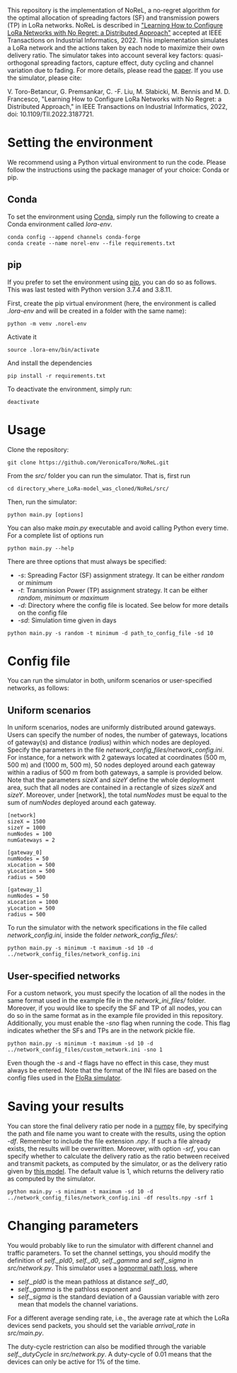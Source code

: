 This repository is the implementation of NoReL, a no-regret algorithm for the optimal allocation of spreading factors (SF) and transmission powers (TP) in LoRa networks. NoReL is described in ["Learning How to Configure LoRa Networks with No Regret: a Distributed Approach"](https://ieeexplore.ieee.org/document/9813414) accepted at IEEE Transactions on Industrial Informatics, 2022. This implementation simulates a LoRa network and the actions taken by each node to maximize their own delivery ratio. The simulator takes into account several key factors: quasi-orthogonal spreading factors, capture effect, duty cycling and channel variation due to fading. For more details, please read the [paper](https://ieeexplore.ieee.org/document/9813414). If you use the simulator, please cite:

V. Toro-Betancur, G. Premsankar, C. -F. Liu, M. Słabicki, M. Bennis and M. D. Francesco, "Learning How to Configure LoRa Networks with No Regret: a Distributed Approach," in IEEE Transactions on Industrial Informatics, 2022, doi: 10.1109/TII.2022.3187721.

Setting the environment
=======================

We recommend using a Python virtual environment to run the code. Please follow the instructions using the package manager of your choice: Conda or pip. 

Conda
-----

To set the environment using [Conda](https://docs.conda.io/en/latest/), simply run the following to create a Conda environment called *lora-env*.

```
conda config --append channels conda-forge
conda create --name norel-env --file requirements.txt
```

pip
---

If you prefer to set the environment using [pip](https://pypi.org/project/pip/), you can do so as follows. This was last tested with Python version 3.7.4 and 3.8.11.

First, create the pip virtual environment (here, the environment is called *.lora-env* and will be created in a folder with the same name):
```
python -m venv .norel-env
```
Activate it
```
source .lora-env/bin/activate
```
And install the dependencies
```
pip install -r requirements.txt
```
To deactivate the environment, simply run:
```
deactivate
```

Usage
=====
Clone the repository:
```
git clone https://github.com/VeronicaToro/NoReL.git
```
From the *src/* folder you can run the simulator. That is, first run
```
cd directory_where_LoRa-model_was_cloned/NoReL/src/
```
Then, run the simulator:
```
python main.py [options]
```
You can also make *main.py* executable and avoid calling Python every time. For a complete list of options run

```
python main.py --help
```
There are three options that must always be specified:
* *-s*: Spreading Factor (SF) assignment strategy. It can be either *random* or *minimum*
* *-t*: Transmission Power (TP) assignment strategy. It can be either *random*, *minimum* or *maximum*
* *-d*: Directory where the config file is located. See below for more details on the config file
* *-sd*: Simulation time given in days

```
python main.py -s random -t minimum -d path_to_config_file -sd 10
```

Config file
===========

You can run the simulator in both, uniform scenarios or user-specified networks, as follows:

Uniform scenarios
-----------------

In uniform scenarios, nodes are uniformly distributed around gateways. Users can specify the number of nodes, the number of gateways, locations of gateway(s) and distance (*radius*) within which nodes are deployed. Specify the parameters in the file *network_config_files/network_config.ini*. For instance, for a network with 2 gateways located at coordinates (500 m, 500 m) and (1000 m, 500 m), 50 nodes deployed around each gateway within a radius of 500 m from both gateways, a sample is provided below. Note that the parameters *sizeX* and *sizeY* define the whole deployment area, such that all nodes are contained in a rectangle of sizes *sizeX*  and *sizeY*. Moreover, under [network], the total *numNodes* must be equal to the sum of *numNodes* deployed around each gateway.

```
[network]
sizeX = 1500
sizeY = 1000
numNodes = 100
numGateways = 2

[gateway_0]
numNodes = 50
xLocation = 500
yLocation = 500
radius = 500

[gateway_1]
numNodes = 50
xLocation = 1000
yLocation = 500
radius = 500
```

To run the simulator with the network specifications in the file called *network_config.ini*, inside the folder *network_config_files/*:
```
python main.py -s minimum -t maximum -sd 10 -d ../network_config_files/network_config.ini
```

User-specified networks
-----------------------

For a custom network, you must specify the location of all the nodes in the same format used in the example file in the *network_ini_files/* folder. Moreover, if you would like to specify the SF and TP of all nodes, you can do so in the same format as in the example file provided in this repository. Additionally, you must enable the *-sno* flag when running the code. This flag indicates whether the SFs and TPs are in the network pickle file.

```
python main.py -s minimum -t maximum -sd 10 -d ../network_config_files/custom_network.ini -sno 1
```

Even though the *-s* and *-t* flags have no effect in this case, they must always be entered. Note that the format of the INI files are based on the config files used in the [FloRa simulator](https://github.com/florasim/flora).

Saving your results
===================

You can store the final delivery ratio per node in a [numpy](https://numpy.org/) file, by specifying the path and file name you want to create with the results, using the option *-df*. Remember to include the file extension *.npy*. If such a file already exists, the results will be overwritten. Moreover, with option *-srf*, you can specify whether to calculate the delivery ratio as the ratio between received and transmit packets, as computed by the simulator, or as the delivery ratio given by [this model](https://github.com/VeronicaToro/LoRa-model). The default value is 1, which returns the delivery ratio as computed by the simulator. 
```
python main.py -s minimum -t maximum -sd 10 -d ../network_config_files/network_config.ini -df results.npy -srf 1
```

Changing parameters
===================

You would probably like to run the simulator with different channel and traffic parameters. To set the channel settings, you should modify the definition of *self._pld0*, *self._d0*, *self._gamma* and *self._sigma* in *src/network.py*. This simulator uses a [lognormal path loss](https://en.wikipedia.org/wiki/Log-distance_path_loss_model), where

* *self._pld0* is the mean pathloss at distance *self._d0*,
* *self._gamma* is the pathloss exponent and
* *self._sigma* is the standard deviation of a Gaussian variable with zero mean that models the channel variations.

For a different average sending rate, i.e., the average rate at which the LoRa devices send packets, you should set the variable *arrival_rate* in *src/main.py*.

The duty-cycle restriction can also be modified through the variable *self._dutyCycle* in *src/network.py*. A duty-cycle of 0.01 means that the devices can only be active for 1% of the time.
